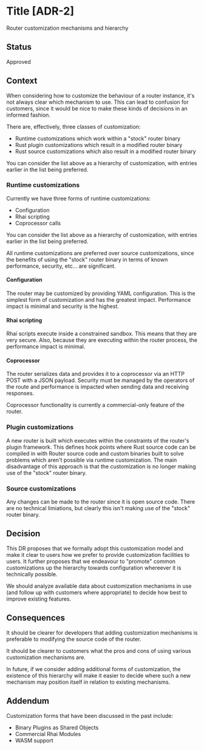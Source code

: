# Title [ADR-2]

Router customization mechanisms and hierarchy

## Status

Approved

## Context

When considering how to customize the behaviour of a router instance, it's not always clear which mechanism to use. This can lead to confusion for customers, since it would be nice to make these kinds of decisions in an informed fashion.

There are, effectively, three classes of customization:

 - Runtime customizations which work within a "stock" router binary
 - Rust plugin customizations which result in a modified router binary
 - Rust source customizations which also result in a modified router binary

You can consider the list above as a hierarchy of customization, with entries earlier in the list being preferred.

### Runtime customizations

Currently we have three forms of runtime customizations:

 - Configuration
 - Rhai scripting
 - Coprocessor calls

You can consider the list above as a hierarchy of customization, with entries earlier in the list being preferred.

All runtime customizations are preferred over source customizations, since the benefits of using the "stock" router binary in terms of known performance, security, etc... are significant.

#### Configuration

The router may be customized by providing YAML configuration. This is the simplest form of customization and has the greatest impact. Performance impact is minimal and security is the highest.

#### Rhai scripting

Rhai scripts execute inside a constrained sandbox. This means that they are very secure. Also, because they are executing within the router process, the performance impact is minimal.

#### Coprocessor

The router serializes data and provides it to a coprocessor via an HTTP POST with a JSON payload. Security must be managed by the operators of the route and performance is impacted when sending data and receiving responses.

Coprocessor functionality is currently a commercial-only feature of the router.

### Plugin customizations

A new router is built which executes within the constraints of the router's plugin framework. This defines hook points where Rust source code can be compiled in with Router source code and custom binaries built to solve problems which aren't possible via runtime customization. The main disadvantage of this approach is that the customization is no longer making use of the "stock" router binary.

### Source customizations

Any changes can be made to the router since it is open source code. There are no technical limiations, but clearly this isn't making use of the "stock" router binary.

## Decision

This DR proposes that we formally adopt this customization model and make it clear to users how we prefer to provide customization facilities to users. It further proposes that we endeavour to "promote" common customizations up the hierarchy towards configuration whereever it is technically possible.

We should analyze available data about customization mechanisms in use (and follow up with customers where appropriate) to decide how best to improve existing features.

## Consequences

It should be clearer for developers that adding customization mechanisms is preferable to modifying the source code of the router.

It should be clearer to customers what the pros and cons of using various customization mechanisms are.

In future, if we consider adding additional forms of customization, the existence of this hierarchy will make it easier to decide where such a new mechanism may position itself in relation to existing mechanisms.

## Addendum

Customization forms that have been discussed in the past include:

 - Binary Plugins as Shared Objects
 - Commercial Rhai Modules
 - WASM support

